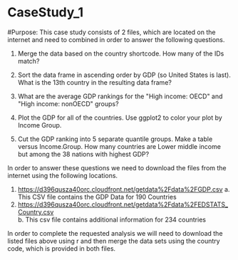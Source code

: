 # CaseStudy_1
#Purpose:
This case study consists of 2 files, which are located on the internet and need to combined in order to answer the following questions.

1. Merge the data based on the country shortcode. How many of the IDs match?

2. Sort the data frame in ascending order by GDP (so United States is last). What is the 13th
  country in the resulting data frame?

3. What are the average GDP rankings for the "High income: OECD" and "High income:
  nonOECD" groups?

4. Plot the GDP for all of the countries. Use ggplot2 to color your plot by Income Group.

5. Cut the GDP ranking into 5 separate quantile groups. Make a table versus Income.Group.
How many countries are Lower middle income but among the 38 nations with highest GDP?

In order to answer these questions we need to download the files from the internet using the following locations. 

  1. https://d396qusza40orc.cloudfront.net/getdata%2Fdata%2FGDP.csv 
      a. This CSV file contains the GDP Data for 190 Countries 
  2. https://d396qusza40orc.cloudfront.net/getdata%2Fdata%2FEDSTATS_Country.csv 	
	    b. This csv file contains additional information for 234 countries

In order to complete the requested analysis we will need to download the listed files above using r and then merge the data sets using the country code, which is provided in both files. 

